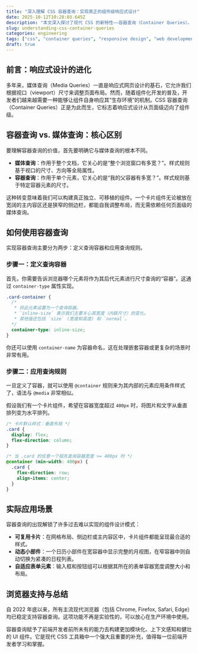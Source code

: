 ```yaml
---
title: "深入理解 CSS 容器查询：实现真正的组件级响应式设计"
date: 2025-10-12T10:28:03.645Z
description: "本文深入探讨了现代 CSS 的新特性——容器查询（Container Queries）。我们将详细对比它与传统媒体查询的区别，并学习如何使用 @container 规则，让你的 Web 组件能根据其自身容器的大小而非视口来调整样式，实现前所未有的灵活性。"
slug: understanding-css-container-queries
categories: engineering
tags: ["css", "container queries", "responsive design", "web development", "frontend"]
draft: true
---
```


## 前言：响应式设计的进化

多年来，媒体查询（Media Queries）一直是响应式网页设计的基石，它允许我们根据视口（viewport）尺寸来调整页面布局。然而，随着组件化开发的普及，开发者们越来越需要一种能够让组件自身响应其“生存环境”的机制。CSS 容器查询（Container Queries）正是为此而生，它标志着响应式设计从页面级迈向了组件级。

## 容器查询 vs. 媒体查询：核心区别

要理解容器查询的价值，首先要明确它与媒体查询的根本不同。

- **媒体查询**：作用于整个文档，它关心的是“整个浏览窗口有多宽？”。样式规则基于视口的尺寸、方向等全局属性。
- **容器查询**：作用于单个元素，它关心的是“我的父容器有多宽？”。样式规则基于特定容器元素的尺寸。

这种转变意味着我们可以构建真正独立、可移植的组件。一个卡片组件无论被放在宽阔的主内容区还是狭窄的侧边栏，都能自我调整布局，而无需依赖任何页面级的媒体查询。

## 如何使用容器查询

实现容器查询主要分为两步：定义查询容器和应用查询规则。

### 步骤一：定义查询容器

首先，你需要告诉浏览器哪个元素将作为其后代元素进行尺寸查询的“容器”。这通过 `container-type` 属性实现。

```css
.card-container {
  /* 
   * 将此元素设置为一个查询容器。
   * `inline-size` 表示我们主要关心其宽度（内联尺寸）的变化。
   * 其他值还包括 `size` (宽度和高度) 和 `normal`。
  */
  container-type: inline-size;
}
```

你还可以使用 `container-name` 为容器命名，这在处理嵌套容器或更复杂的场景时非常有用。

### 步骤二：应用查询规则

一旦定义了容器，就可以使用 `@container` 规则来为其内部的元素应用条件样式了，语法与 `@media` 非常相似。

假设我们有一个卡片组件，希望在容器宽度超过 `400px` 时，将图片和文字从垂直排列变为水平排列。

```css
/* 卡片默认样式：垂直布局 */
.card {
  display: flex;
  flex-direction: column;
}

/* 当 .card 的任意一个祖先查询容器宽度 >= 400px 时 */
@container (min-width: 400px) {
  .card {
    flex-direction: row;
    align-items: center;
  }
}
```

## 实际应用场景

容器查询的出现解锁了许多过去难以实现的组件设计模式：

- **可复用卡片**：在网格布局、侧边栏或主内容区中，卡片组件都能呈现最合适的样式。
- **动态小部件**：一个日历小部件在宽容器中显示完整的月视图，在窄容器中则自动切换为紧凑的日程列表。
- **自适应表单元素**：输入框和按钮组可以根据其所在的表单容器宽度调整大小和布局。

## 浏览器支持与总结

自 2022 年底以来，所有主流现代浏览器（包括 Chrome, Firefox, Safari, Edge）均已稳定支持容器查询。这项功能不再是实验性的，可以放心在生产环境中使用。

容器查询赋予了前端开发者前所未有的能力去构建更加模块化、上下文感知和健壮的 UI 组件。它是现代 CSS 工具箱中一个强大且重要的补充，值得每一位前端开发者学习和掌握。
